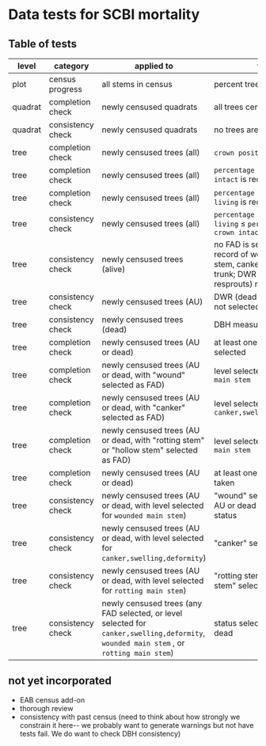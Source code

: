 # Data tests for SCBI mortality

## Table of tests 

level | category | applied to | test  | coded
----  | ---- | ----  | ----  | ---- 
plot | census progress | all stems in census | percent trees censused |  2021
quadrat | completion check | newly censused quadrats | all trees censused |  2021
quadrat  | consistency check | newly censused quadrats | no trees are duplicated |  2021
tree | completion check | newly censused trees (all) | `crown position` is recorded | 2021
tree | completion check | newly censused trees (all) |`percentage of crown intact` is recorded | 2021
tree | completion check | newly censused trees (all) |`percentage of crown living` is recorded | 2021
tree | consistency check | newly censused trees (all) | `percentage of crown living` ≤ `percentage of crown intact` | 2021
tree | consistency check | newly censused trees (alive) | no FAD is selected; no record of wounded main stem, canker, or rotting trunk; DWR (dead with resprouts) not selected | 2021
tree | consistency check | newly censused trees (AU) | DWR (dead with resprouts) not selected | 2021
tree | consistency check | newly censused trees (dead) | DBH measured | 2021
tree | completion check | newly censused trees (AU or dead) | at least one FAD is selected | 2021
tree | completion check | newly censused trees (AU or dead, with "wound" selected as FAD) | level selected for `wounded main stem` | not yet
tree | completion check | newly censused trees (AU or dead, with "canker" selected as FAD) | level selected for `canker,swelling,deformity` | not yet
tree | completion check | newly censused trees (AU or dead, with "rotting stem" or "hollow stem" selected as FAD) | level selected for `rotting main stem` | not yet
tree | completion check | newly censused trees (AU or dead) | at least one photo was taken | not yet
tree | consistency check | newly censused trees (AU or dead, with level selected for `wounded main stem`)| "wound" selected as FAD, AU or dead selected as status | not yet
tree | consistency check | newly censused trees (AU or dead, with level selected for `canker,swelling,deformity`)| "canker" selected as FAD | not yet
tree | consistency check | newly censused trees (AU or dead, with level selected for `rotting main stem`)| "rotting stem" or "hollow stem" selected as FAD| not yet
tree | consistency check | newly censused trees (any FAD selected, or level selected for `canker,swelling,deformity`, `wounded main stem` , or `rotting main stem`)| status selected as AU or dead | not yet


## not yet incorporated
- EAB census add-on
- thorough review
- consistency with past census (need to think about how strongly we constrain it here-- we probably want to generate warnings but not have tests fail. We do want to check DBH consistency)
